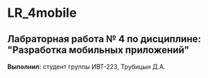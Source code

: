 # LR_4mobile  
## Лабраторная работа № 4 по дисциплине: "Разработка мобильных приложений"  
**Выполнил:** студент группы ИВТ-223, Трубицын Д.А.  
